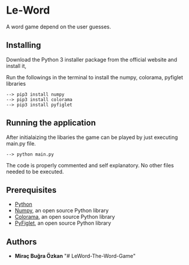 # Le-Word
A word game depend on the user guesses.


## Installing
Download the Python 3 installer package from the official website and install it,

Run the followings in the terminal to install the numpy, colorama, pyfiglet libraries
```
--> pip3 install numpy
--> pip3 install colorama
--> pip3 install pyfiglet
```


## Running the application
After initialaizing the libaries the game can be played by just executing main.py file.
```
--> python main.py
```

The code is properly commented and self explanatory.
No other files needed to be executed.



## Prerequisites
* [Python](https://www.python.org)
* [Numpy](https://numpy.org/), an open source Python library 
* [Colorama](https://pypi.org/project/colorama/), an open source Python library 
* [PyFiglet](https://pypi.org/project/pyfiglet/0.7/), an open source Python library 


## Authors

* **Miraç Buğra Özkan**
"# LeWord-The-Word-Game" 
